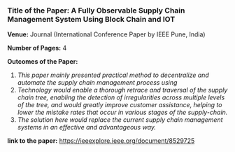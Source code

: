 ### Title of the Paper: A Fully Observable Supply Chain Management System Using Block Chain and IOT
**Venue:** Journal (International Conference Paper by IEEE Pune, India)

**Number of Pages:** 4

**Outcomes of the Paper:**
1. *This paper mainly presented practical method to decentralize and automate the supply chain management process using*
2. *Technology would enable a thorough retrace and traversal of the supply chain tree, enabling the detection of irregularities across multiple levels of the tree, and       would greatly improve customer assistance, helping to lower the mistake rates that occur in various stages of the supply-chain.*
3. *The solution here would replace the current supply chain management systems in an effective and advantageous way.*

**link to the paper:** https://ieeexplore.ieee.org/document/8529725
